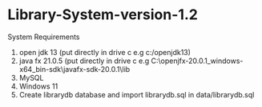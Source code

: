 # Library-System-version-1.2

System Requirements
1. open jdk 13 (put directly in drive c e.g c:/openjdk13)
2. java fx 21.0.5 (put directly in drive c e.g C:\openjfx-20.0.1_windows-x64_bin-sdk\javafx-sdk-20.0.1\lib
3. MySQL
4. Windows 11
5. Create librarydb database and import librarydb.sql in data/librarydb.sql
